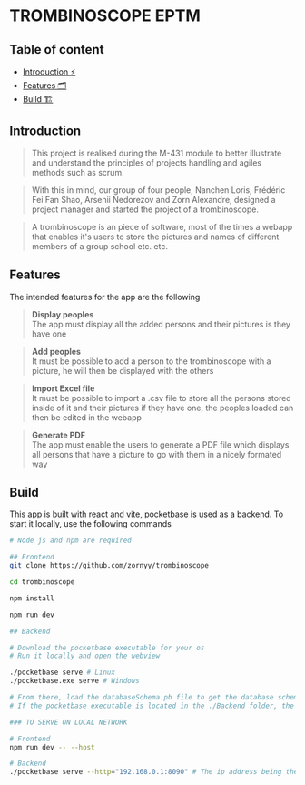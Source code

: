 # TROMBINOSCOPE EPTM

## Table of content

- [Introduction ⚡](#introduction)
- [Features 🗂️](#features)
- [Build 🏗️](#build)


## Introduction
> This project is realised during the M-431 module to better illustrate and understand the principles of projects handling and agiles methods such as scrum. 

> With this in mind, our group of four people, Nanchen Loris, Frédéric Fei Fan Shao, Arsenii Nedorezov and Zorn Alexandre, designed a project manager and started the project of a trombinoscope. 

> A trombinoscope is an piece of software, most of the times a webapp that enables it's users to store the pictures and names of different members of a group school etc. etc.


## Features
The intended features for the app are the following

>**Display peoples**\
>The app must display all the added persons and their pictures is they have one

>**Add peoples**\
>It must be possible to add a person to the trombinoscope with a picture, he will then be displayed with the others

>**Import Excel file**\
>It must be possible to import a .csv file to store all the persons stored inside of it and their pictures if they have one, the peoples loaded can then be edited in the webapp


>**Generate PDF**\
>The app must enable the users to generate a PDF file which displays all persons that have a picture to go with them in a nicely formated way

## Build

This app is built with react and vite, pocketbase is used as a backend. To start it locally, use the following commands

```bash
# Node js and npm are required

## Frontend
git clone https://github.com/zornyy/trombinoscope

cd trombinoscope

npm install

npm run dev

## Backend

# Download the pocketbase executable for your os
# Run it locally and open the webview

./pocketbase serve # Linux
./pocketbase.exe serve # Windows

# From there, load the databaseSchema.pb file to get the database schema
# If the pocketbase executable is located in the ./Backend folder, the db schema should be loaded by itself 

### TO SERVE ON LOCAL NETWORK

# Frontend
npm run dev -- --host

# Backend
./pocketbase serve --http="192.168.0.1:8090" # The ip address being the one of the host computer
```

